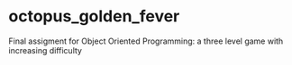 # octopus_golden_fever
Final assigment for Object Oriented Programming: a three level game with increasing difficulty
